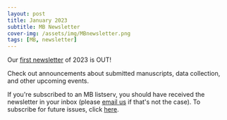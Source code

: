 ```yaml
---
layout: post
title: January 2023
subtitle: MB Newsletter
cover-img: /assets/img/MBnewsletter.png
tags: [MB, newsletter]
---
```


Our [first newsletter](https://mailchi.mp/6a7f7f100692/mb-newsletter-jan2023) of 2023 is OUT! 

Check out announcements about submitted manuscripts, data collection, and other upcoming events. 

If you're subscribed to an MB listserv, you should have received the newsletter in your inbox (please [email us](mailto:manybabiesconsortium@gmail.com) if that's not the case). To subscribe for future issues, click [here](https://t.co/7zxifYO7qN?amp=1).